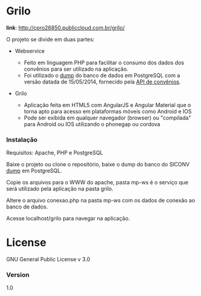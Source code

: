 # Grilo
**link**: http://cpro26850.publiccloud.com.br/grilo/

O projeto se divide em duas partes:
- Webservice
    - Feito em linguagem PHP  para facilitar o consumo dos dados dos convênios para ser utilizado na aplicação.
    - Foi utilizado o [dump](http://repositorio.dados.gov.br/economia-financas/encargos-financeiros/transferencias-financeiras/API_siconv_140515.zip) do banco de dados em PostgreSQL com a versão datada de 15/05/2014, fornecido pela [API de convênios](http://api.convenios.gov.br/siconv/doc/).

- Grilo
    - Aplicação feita em HTML5 com AngularJS e Angular Material que o torna apto para acesso em plataformas móveis como Android e IOS
    - Pode ser exibida em qualquer navegador (browser) ou "compilada" para Android ou IOS utilizando o phonegap ou cordova

### Instalação
Requisitos: Apache, PHP e PostgreSQL

Baixe o projeto ou clone o repositório, baixe o dump do banco do SICONV [dump](http://repositorio.dados.gov.br/economia-financas/encargos-financeiros/transferencias-financeiras/API_siconv_140515.zip) em PostgreSQL.

Copie os arquivos para o WWW do apache, pasta mp-ws é o serviço que será utilizado pela aplicação na pasta grilo.

Altere o arquivo conexao.php na pasta mp-ws com os dados de conexão ao banco de dados.

Acesse localhost/grilo para navegar na aplicação.

# License
GNU General Public License v 3.0

### Version
1.0
